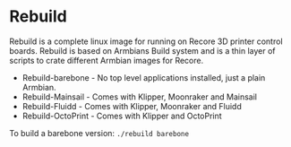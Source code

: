 # Rebuild

Rebuild is a complete linux image for running on Recore 3D printer control boards.
Rebuild is based on Armbians Build system and is a thin layer of scripts to crate different 
Armbian images for Recore. 
* Rebuild-barebone - No top level applications installed, just a plain Armbian. 
* Rebuild-Mainsail - Comes with Klipper, Moonraker and Mainsail
* Rebuild-Fluidd - Comes with Klipper, Moonraker and Fluidd
* Rebuild-OctoPrint - Comes with Klipper and OctoPrint

To build a barebone version:
`./rebuild barebone`

